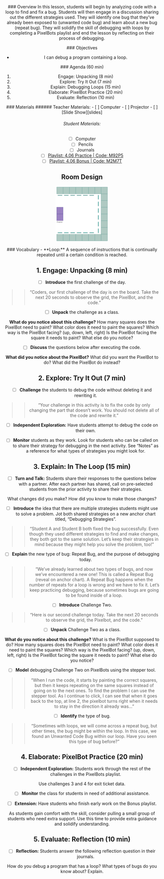 <header class='header' title='Debugging Loops' subtitle='Lesson 06'/>

<notable>
<iconp src='/icons/activity.png'>### Overview</iconp>
In this lesson, students will begin by analyzing code with a loop to find and fix a bug. Students will then engage in a discussion sharing out the different strategies used. They will identify one bug that they’ve already been exposed to (unwanted code bug) and learn about a new bug (repeat bug). They will solidify the skill of debugging with loops by completing a PixelBots playlist and end the lesson by reflecting on their process of debugging.

<iconp src='/icons/objectives.png'>### Objectives</iconp>
- I can debug a program containing a loop.

<iconp src='/icons/agenda.png'>### Agenda (60 min)</iconp>
1. Engage: Unpacking (8 min)
1. Explore: Try It Out (7 min)
1. Explain: Debugging Loops (15 min)
1. Elaborate: PixelBot Practice (20 min)
1. Evaluate: Reflection (10 min)

<note>
<iconp src='/icons/materials.png'>### Materials</iconp>
###### Teacher Materials:
- [ ] Computer
- [ ] Projector
- [ ] [Slide Show][slides]

###### Student Materials:
- [ ] Computer
- [ ] Pencils
- [ ] Journals
- [ ] [Playlist: 4.06 Practice | Code: M92P5][practice]
- [ ] [Playlist: 4.06 Bonus | Code: M2M7T][extension]

</note>

## Room Design
![room](/images/layout-online.png)

<note>
<iconp src='/icons/vocab.png'>### Vocabulary</iconp>
- **Loop:** A sequence of instructions that is continually repeated until a certain condition is reached.
</note>

<pagebreak/>

## 1. Engage: Unpacking (8 min)
- [ ] **Introduce** the first challenge of the day.
>>“Coders, our first challenge of the day is on the board. Take the next 20 seconds to observe the grid, the PixelBot, and the code.”

- [ ] **Unpack** the challenge as a class.

<iconp type='question'>**What do you notice about this challenge?**</iconp>
  <iconp type='question'>How many squares does the PixelBot need to paint?</iconp>
  <iconp type='question'>What color does it need to paint the squares?</iconp>
  <iconp type='question'>Which way is the PixelBot facing? (up, down, left, right)</iconp>
  <iconp type='question'>Is the PixelBot facing the square it needs to paint?</iconp>
  <iconp type='question'>What else do you notice?</iconp>

- [ ] **Discuss** the questions below after executing the code.

<iconp type='question'>**What did you notice about the PixelBot?**</iconp>
  <iconp type='question'>What did you want the PixelBot to do?</iconp>
  <iconp type='question'>What did the PixelBot do instead?</iconp>

## 2. Explore: Try It Out (7 min)
- [ ] **Challenge** the students to debug the code without deleting it and rewriting it.
>>“Your challenge in this activity is to fix the code by only changing the part that doesn’t work. You should not delete all of the code and rewrite it.”

- [ ] **Independent Exploration:** Have students attempt to debug the code on their own.

- [ ] **Monitor** students as they work. Look for students who can be called on to share their strategy for debugging in the next activity. See “Notes” as a reference for what types of strategies you might look for.

## 3. Explain: In The Loop (15 min)
- [ ] **Turn and Talk:** Students share their responses to the questions below with a partner. After each partner has shared, call on pre-selected students from the prior activity to share their strategies.

<iconp type='question'>What changes did you make?</iconp>
<iconp type='question'>How did you know to make those changes?</iconp>

- [ ] **Introduce** the idea that there are multiple strategies students might use to solve a problem. Jot both shared strategies on a new anchor chart titled, “Debugging Strategies”.
>>“Student A and Student B both fixed the bug successfully. Even though they used different strategies to find and make changes,  they both got to the same solution. Let’s keep their strategies in mind because they might help you solve the problem, too!”

- [ ] **Explain** the new type of bug: Repeat Bug, and the purpose of debugging today.
>>“We’ve already learned about two types of bugs, and now we’ve encountered a new one! This is called a Repeat Bug (reveal on anchor chart). A Repeat Bug happens when the number of repeats for a loop is wrong and we have to fix it. Let’s keep practicing debugging, because sometimes bugs are going to be found inside of a loop.

- [ ] **Introduce** Challenge Two.
>>“Here is our second challenge today. Take the next 20 seconds to observe the grid, the Pixelbot, and the code.”

- [ ] **Unpack** Challenge Two as a class.

<iconp type='question'>**What do you notice about this challenge?**</iconp>
<iconp type='question'>What is the PixelBot supposed to do?</iconp>
<iconp type='question'>How many squares does the PixelBot need to paint?</iconp>
<iconp type='question'>What color does it need to paint the squares?</iconp>
<iconp type='question'>Which way is the PixelBot facing? (up, down, left, right)</iconp>
<iconp type='question'>Is the PixelBot facing the square it needs to paint?</iconp>
<iconp type='question'>What else do you notice?</iconp>

- [ ] **Model** debugging Challenge Two on PixelBots using the stepper tool.
>>“When I run the code, it starts by painting the correct squares, but then it keeps repeating on the same squares instead of going on to the next ones. To find the problem I can use the stepper tool. As I continue to click, I can see that when it goes back to the top, at line 2, the pixelbot turns right when it needs to stay in the direction it already was…”

- [ ] **Identify** the type of bug.
>>“Sometimes with loops, we will come across a repeat bug, but other times, the bug might be within the loop. In this case, we found an Unwanted Code Bug within our loop. Have you seen this type of bug before?”

## 4. Elaborate: PixelBot Practice (20 min)
- [ ] **Independent Exploration:** Students work through the rest of the challenges in the PixelBots playlist.

<note>Use challenges 3 and 4 for exit ticket data.</note>

- [ ] **Monitor** the class for students in need of additional assistance.

- [ ] **Extension:** Have students who finish early work on the Bonus playlist.

<note type='tip'>As students gain comfort with the skill, consider pulling a small group of students who need extra support. Use this time to provide extra guidance and solidify understanding.</note>

## 5. Evaluate: Reflection (10 min)
- [ ] **Reflection:** Students answer the following reflection question in their journals.

<iconp type='question'>How do you debug a program that has a loop?</iconp>
<iconp type='question'>What types of bugs do you know about? Explain.</iconp>

</notable>

[slides]: https://drive.google.com/open?id=1KO2UgvrxEz52OK_fpMuDjJ4SDsZ0DAQNIgWlcNFuMyU
[practice]: http://www.pixelbots.io/M92P5
[extension]: http://www.pixelbots.io/M2M7T
